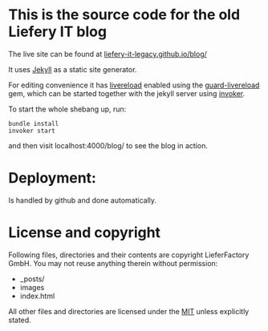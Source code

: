 # This is the source code for the old Liefery IT blog

The live site can be found at [liefery-it-legacy.github.io/blog/](https://liefery-it-legacy.github.io/blog/)

It uses [Jekyll](http://jekyllrb.com) as a static site generator.

For editing convenience it has [livereload](http://livereload.com/) enabled
using the [guard-livereload](https://github.com/guard/guard-livereload) gem, which can be started together with the jekyll server using [invoker](http://invoker.codemancers.com/).

To start the whole shebang up, run:

```
bundle install
invoker start
```

and then visit localhost:4000/blog/ to see the blog in action.

# Deployment:
Is handled by github and done automatically.

# License and copyright
Following files, directories and their contents are copyright LieferFactory GmbH.
You may not reuse anything therein without permission:

* _posts/
* images
* index.html

All other files and directories are licensed under the
[MIT](http://opensource.org/licenses/MIT) unless explicitly stated.

